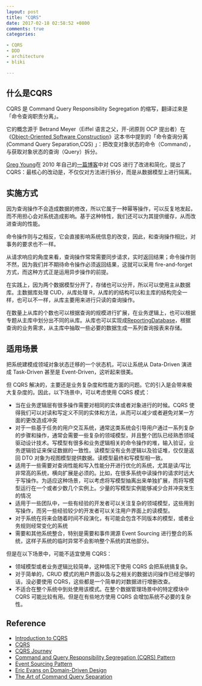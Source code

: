 ```yaml
---
layout: post
title: "CQRS"
date: 2017-02-18 02:58:52 +0800
comments: true
categories:

- CQRS
- DDD
- architecture
- bliki

---
```


## 什么是CQRS

CQRS 是 Command Query Responsibility Segregation 的缩写，翻译过来是「命令查询职责分离」。

它的概念源于 Betrand Meyer（Eiffel 语言之父，开-闭原则 OCP 提出者）在《[Object-Oriented Software Construction](https://www.amazon.com/Object-Oriented-Software-Construction-Book-CD-ROM/dp/0136291554)》这本书中提到的「命令查询分离 (Command Query Separation,CQS) 」：把改变对象状态的命令（Command），与获取对象状态的查询（Query）拆分。

[Greg Young](http://codebetter.com/gregyoung/)在 2010 年自己的[一篇博客](http://codebetter.com/gregyoung/2010/02/16/cqrs-task-based-uis-event-sourcing-agh/)中对 CQS 进行了改进和简化，提出了 CQRS：最核心的改动是，不仅仅对方法进行拆分，而是从数据模型上进行隔离。

## 实施方式

因为查询操作不会造成数据的修改，所以它属于一种幂等操作，可以反复地发起，而不用担心会对系统造成影响。基于这种特性，我们还可以为其提供缓存，从而改进查询的性能。

命令操作则与之相反，它会直接影响系统信息的改变，因此，和查询操作相比，对事务的要求也不一样。

从请求响应的角度来看，查询操作常常需要同步请求，实时返回结果；命令操作则不然，因为我们并不期待命令操作必须返回结果，这就可以采用 fire-and-forget 方式，而这种方式正是运用异步操作的前提。

在实践上，因为两个数据模型分开了，存储也可以分开，所以可以使用主从数据库。主数据库处理 CUD，从库处理 R，从库的的结构可以和主库的结构完全一样，也可以不一样，从库主要用来进行只读的查询操作。

在数量上从库的个数也可以根据查询的规模进行扩展，在业务逻辑上，也可以根据专题从主库中划分出不同的从库。从库也可以实现成[ReportingDatabase](https://martinfowler.com/bliki/ReportingDatabase.html)，根据查询的业务需求，从主库中抽取一些必要的数据生成一系列查询报表来存储。

## 适用场景

把系统建模成领域对象状态迁移的一个状态机，可以让系统从 Data-Driven 演进成 Task-Driven 甚至是 Event-Driven，这听起来很美。

但 CQRS 解决的，主要还是业务复杂度和性能方面的问题。它的引入是会带来极大复杂度的。因此，以下场景中，可以考虑使用 CQRS 模式：

- 当在业务逻辑层有很多操作需要对相同的实体或者对象进行的时候。CQRS 使得我们可以对读和写定义不同的实体和方法，从而可以减少或者避免对某一方面的更改造成冲突
- 对于一些基于任务的用户交互系统，通常这类系统会引导用户通过一系列复杂的步骤和操作，通常会需要一些复杂的领域模型，并且整个团队已经熟悉领域驱动设计技术。写模型有很多和业务逻辑相关的命令操作的堆，输入验证，业务逻辑验证来保证数据的一致性。读模型没有业务逻辑以及验证堆，仅仅是返回 DTO 对象为视图模型提供数据。读模型最终和写模型相一致。
- 适用于一些需要对查询性能和写入性能分开进行优化的系统，尤其是读/写比非常高的系统，横向扩展是必须的。比如，在很多系统中读操作的请求时远大于写操作。为适应这种场景，可以考虑将写模型抽离出来单独扩展，而将写模型运行在一个或者少数几个实例上。少量的写模型实例能够减少合并冲突发生的情况
- 适用于一些团队中，一些有经验的开发者可以关注复杂的领域模型，这些用到写操作，而另一些经验较少的开发者可以关注用户界面上的读模型。
- 对于系统在将来会随着时间不段演化，有可能会包含不同版本的模型，或者业务规则经常变化的系统
- 需要和其他系统整合，特别是需要和事件溯源 Event Sourcing 进行整合的系统，这样子系统的临时异常不会影响整个系统的其他部分。

但是在以下场景中，可能不适宜使用 CQRS：

- 领域模型或者业务逻辑比较简单，这种情况下使用 CQRS 会把系统搞复杂。
- 对于简单的，CRUD 模式的用户界面以及与之相关的数据访问操作已经足够的话，没必要使用 CQRS，这些都是一个简单的对数据进行增删改查。
- 不适合在整个系统中到处使用该模式。在整个数据管理场景中的特定模块中 CQRS 可能比较有用。但是在有些地方使用 CQRS 会增加系统不必要的复杂性。

## Reference

- [Introduction to CQRS](http://www.codeproject.com/Articles/555855/Introduction-to-CQRS)
- [CQRS](http://martinfowler.com/bliki/CQRS.html)
- [CQRS Journey](http://msdn.microsoft.com/en-us/library/jj554200.aspx)
- [Command and Query Responsibility Segregation (CQRS) Pattern](http://msdn.microsoft.com/en-us/library/dn568103.aspx)
- [Event Sourcing Pattern](http://msdn.microsoft.com/en-us/library/dn589792.aspx)
- [Eric Evans on Domain-Driven Design](http://www.se-radio.net/2015/05/se-radio-episode-226-eric-evans-on-domain-driven-design-at-10-years/)
- [The Art of Command Query Separation](https://hackernoon.com/oo-tricks-the-art-of-command-query-separation-9343e50a3de0)


